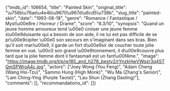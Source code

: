 {"tmdb_id": 106654, "title": "Painted Skin", "original_title": "\u756b\u76ae\u4e4b\u9670\u967d\u6cd5\u738b", "slug_title": "painted-skin", "date": "1993-08-18", "genre": "Romance / Fantastique / Myst\u00e8re / Horreur / Drame", "score": "6.3/10", "synopsis": "Quand un jeune homme amoureux tend \u00e0 croiser une jeune femme s\u00e9duisante qui a besoin de son aide, il ne lui est pas difficile de se pr\u00e9cipiter \u00e0 son secours en s'imaginant dans ses bras. Bien qu'il soit mari\u00e9, il garde un fort d\u00e9sir de coucher toute jolie femme en vue. \u00c0 son grand \u00e9tonnement, il d\u00e9couvre plus tard que la jolie femme dont il fantasmait est un fant\u00f4me.", "image": "https://image.tmdb.org/t/p/w185_and_h278_bestv2/rYnzkHwVWqzr3q4STQmSPWroA4c.jpg", "actors": ["Joey Wong (You Feng)", "Adam Cheng (Wang Hsi-Tzu)", "Sammo Hung (High Monk)", "Wu Ma (Zhang's Senior)", "Lam Ching-Ying (Purple Taoist)", "Lau Shun (Zhang Daoling)"], "comments": [], "recommandations_id": []}